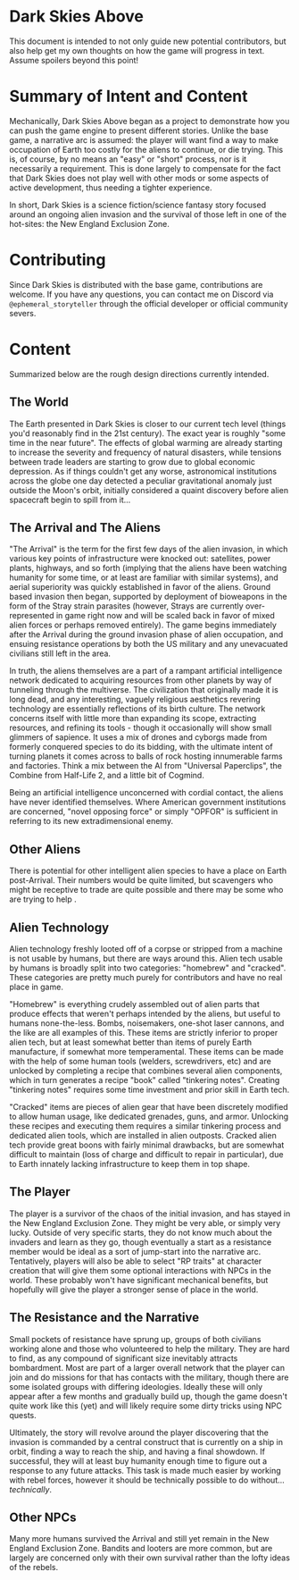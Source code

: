 # Dark Skies Above

This document is intended to not only guide new potential contributors, but also help get my own thoughts on how the game will progress in text. Assume spoilers beyond this point!


# Summary of Intent and Content

Mechanically, Dark Skies Above began as a project to demonstrate how you can push the game engine to present different stories. Unlike the base game, a narrative arc is assumed: the player will want find a way to make occupation of Earth too costly for the aliens to continue, or die trying. This is, of course, by no means an "easy" or "short" process, nor is it necessarily a requirement. This is done largely to compensate for the fact that Dark Skies does not play well with other mods or some aspects of active development, thus needing a tighter experience.

In short, Dark Skies is a science fiction/science fantasy story focused around an ongoing alien invasion and the survival of those left in one of the hot-sites: the New England Exclusion Zone.


# Contributing

Since Dark Skies is distributed with the base game, contributions are welcome. If you have any questions, you can contact me on Discord via `@ephemeral_storyteller` through the official developer or official community severs.


# Content

Summarized below are the rough design directions currently intended.


## The World

The Earth presented in Dark Skies is closer to our current tech level (things you'd reasonably find in the 21st century). The exact year is roughly "some time in the near future". The effects of global warming are already starting to increase the severity and frequency of natural disasters, while tensions between trade leaders are starting to grow due to global economic depression. As if things couldn't get any worse, astronomical institutions across the globe one day detected a peculiar gravitational anomaly just outside the Moon's orbit, initially considered a quaint discovery before alien spacecraft begin to spill from it...


## The Arrival and The Aliens
"The Arrival" is the term for the first few days of the alien invasion, in which various key points of infrastructure were  knocked out: satellites, power plants, highways, and so forth (implying that the aliens have been watching humanity for some time, or at least are familiar with similar systems), and aerial superiority was quickly established in favor of the aliens. Ground based invasion then began, supported by deployment of bioweapons in the form of the Stray strain parasites (however, Strays are currently over-represented in game right now and will be scaled back in favor of mixed alien forces or perhaps removed entirely). The game begins immediately after the Arrival during the ground invasion phase of alien occupation, and ensuing resistance operations by both the US military and any unevacuated civilians still left in the area.

In truth, the aliens themselves are a part of a rampant artificial intelligence network dedicated to acquiring resources from other planets by way of tunneling through the multiverse. The civilization that originally made it is long dead, and any interesting, vaguely religious aesthetics revering technology are essentially reflections of its birth culture. The network concerns itself with little more than expanding its scope, extracting resources, and refining its tools - though it occasionally will show small glimmers of sapience. It uses a mix of drones and cyborgs made from formerly conquered species to do its bidding, with the ultimate intent of turning planets it comes across to balls of rock hosting innumerable farms and factories. Think a mix between the AI from "Universal Paperclips", the Combine from Half-Life 2, and a little bit of Cogmind. 

Being an artificial intelligence unconcerned with cordial contact, the aliens have never identified themselves. Where American government institutions are concerned, "novel opposing force" or simply "OPFOR" is sufficient in referring to its new extradimensional enemy. 


## Other Aliens

There is potential for other intelligent alien species to have a place on Earth post-Arrival. Their numbers would be quite limited, but scavengers who might be receptive to trade are quite possible and there may be some who are trying to help .


## Alien Technology

Alien technology freshly looted off of a corpse or stripped from a machine is not usable by humans, but there are ways around this. Alien tech usable by humans is broadly split into two categories: "homebrew" and "cracked". These categories are pretty much purely for contributors and have no real place in game.

"Homebrew" is everything crudely assembled out of alien parts that produce effects that weren't perhaps intended by the aliens, but useful to humans none-the-less. Bombs, noisemakers, one-shot laser cannons, and the like are all examples of this. These items are strictly inferior to proper alien tech, but at least somewhat better than items of purely Earth manufacture, if somewhat more temperamental. These items can be made with the help of some human tools (welders, screwdrivers, etc) and are unlocked by completing a recipe that combines several alien components, which in turn generates a recipe "book" called "tinkering notes". Creating "tinkering notes" requires some time investment and prior skill in Earth tech.

"Cracked" items are pieces of alien gear that have been discretely modified to allow human usage, like dedicated grenades, guns, and armor. Unlocking these recipes and executing them requires a similar tinkering process and dedicated alien tools, which are installed in alien outposts. Cracked alien tech provide great boons with fairly minimal drawbacks, but are somewhat difficult to maintain (loss of charge and difficult to repair in particular), due to Earth innately lacking infrastructure to keep them in top shape.


## The Player

The player is a survivor of the chaos of the initial invasion, and has stayed in the New England Exclusion Zone. They might be very able, or simply very lucky. Outside of very specific starts, they do not know much about the invaders and learn as they go, though eventually a start as a resistance member would be ideal as a sort of jump-start into the narrative arc. Tentatively, players will also be able to select "RP traits" at character creation that will give them some optional interactions with NPCs in the world. These probably won't have significant mechanical benefits, but hopefully will give the player a stronger sense of place in the world.


## The Resistance and the Narrative

Small pockets of resistance have sprung up, groups of both civilians working alone and those who volunteered to help the military. They are hard to find, as any compound of significant size inevitably attracts bombardment. Most are part of a larger overall network that the player can join and do missions for that has contacts with the military, though there are some isolated groups with differing ideologies. Ideally these will only appear after a few months and gradually build up, though the game doesn't quite work like this (yet) and will likely require some dirty tricks using NPC quests. 

Ultimately, the story will revolve around the player discovering that the invasion is commanded by a central construct that is currently on a ship in orbit, finding a way to reach the ship, and having a final showdown. If successful, they will at least buy humanity enough time to figure out a response to any future attacks. This task is made much easier by working with rebel forces, however it should be technically possible to do without... *technically*.


## Other NPCs

Many more humans survived the Arrival and still yet remain in the New England Exclusion Zone. Bandits and looters are more common, but are largely are concerned only with their own survival rather than the lofty ideas of the rebels.